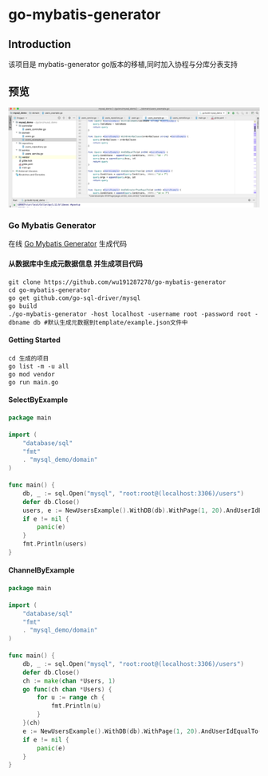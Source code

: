 # go-mybatis-generator

## Introduction

该项目是 mybatis-generator go版本的移植,同时加入协程与分库分表支持

## 预览

![preview](./images/preview.jpg)


### Go Mybatis Generator

在线 [Go Mybatis Generator](https://wu191287278.github.io/go-mybatis-generator/index.html) 生成代码


#### 


#### 从数据库中生成元数据信息 并生成项目代码
```
git clone https://github.com/wu191287278/go-mybatis-generator
cd go-mybatis-generator
go get github.com/go-sql-driver/mysql
go build
./go-mybatis-generator -host localhost -username root -password root -dbname db #默认生成元数据到template/example.json文件中
```

#### Getting Started
```
cd 生成的项目
go list -m -u all
go mod vendor
go run main.go
```

#### SelectByExample
```go
package main

import (
	"database/sql"
	"fmt"
	. "mysql_demo/domain"
)

func main() {
	db, _ := sql.Open("mysql", "root:root@(localhost:3306)/users")
	defer db.Close()
	users, e := NewUsersExample().WithDB(db).WithPage(1, 20).AndUserIdEqualTo(1).AndEmailLike("%@qq.com").SelectByExample()
	if e != nil {
		panic(e)
	}
	fmt.Println(users)
}

```

#### ChannelByExample

```go
package main

import (
	"database/sql"
	"fmt"
	. "mysql_demo/domain"
)

func main() {
	db, _ := sql.Open("mysql", "root:root@(localhost:3306)/users")
	defer db.Close()
	ch := make(chan *Users, 1)
	go func(ch chan *Users) {
		for u := range ch {
			fmt.Println(u)
		}
	}(ch)
	e := NewUsersExample().WithDB(db).WithPage(1, 20).AndUserIdEqualTo(1).SelectChannel(ch)
	if e != nil {
		panic(e)
	}
}

```
